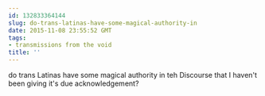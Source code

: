 ```yaml
---
id: 132833364144
slug: do-trans-latinas-have-some-magical-authority-in
date: 2015-11-08 23:55:52 GMT
tags:
- transmissions from the void
title: ''
---
```

do trans Latinas have some magical authority in teh Discourse that I haven't been giving it's due acknowledgement?